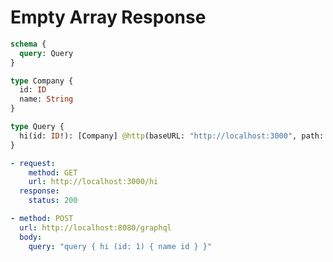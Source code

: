 # Empty Array Response

```graphql @server
schema {
  query: Query
}

type Company {
  id: ID
  name: String
}

type Query {
  hi(id: ID!): [Company] @http(baseURL: "http://localhost:3000", path: "/hi")
}
```

```yml @mock
- request:
    method: GET
    url: http://localhost:3000/hi
  response:
    status: 200
```

```yml @test
- method: POST
  url: http://localhost:8080/graphql
  body:
    query: "query { hi (id: 1) { name id } }"
```
